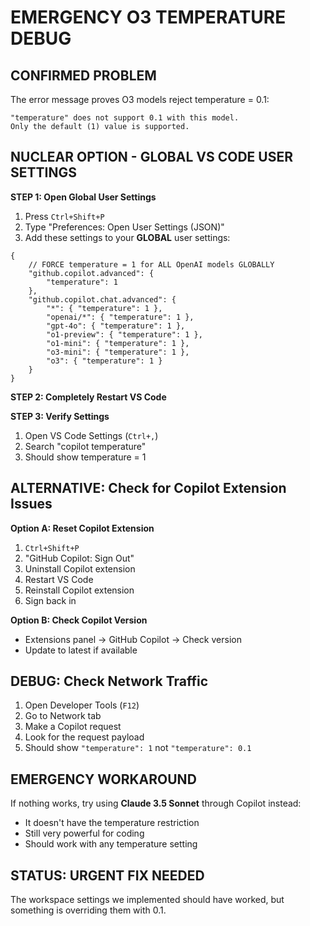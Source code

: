 # EMERGENCY O3 TEMPERATURE DEBUG

## CONFIRMED PROBLEM
The error message proves O3 models reject temperature = 0.1:
```
"temperature" does not support 0.1 with this model. 
Only the default (1) value is supported.
```

## NUCLEAR OPTION - GLOBAL VS CODE USER SETTINGS

**STEP 1: Open Global User Settings**
1. Press `Ctrl+Shift+P`
2. Type "Preferences: Open User Settings (JSON)"
3. Add these settings to your **GLOBAL** user settings:

```jsonc
{
    // FORCE temperature = 1 for ALL OpenAI models GLOBALLY
    "github.copilot.advanced": {
        "temperature": 1
    },
    "github.copilot.chat.advanced": {
        "*": { "temperature": 1 },
        "openai/*": { "temperature": 1 },
        "gpt-4o": { "temperature": 1 },
        "o1-preview": { "temperature": 1 },
        "o1-mini": { "temperature": 1 },
        "o3-mini": { "temperature": 1 },
        "o3": { "temperature": 1 }
    }
}
```

**STEP 2: Completely Restart VS Code**

**STEP 3: Verify Settings**
1. Open VS Code Settings (`Ctrl+,`)
2. Search "copilot temperature"
3. Should show temperature = 1

## ALTERNATIVE: Check for Copilot Extension Issues

**Option A: Reset Copilot Extension**
1. `Ctrl+Shift+P`
2. "GitHub Copilot: Sign Out"
3. Uninstall Copilot extension
4. Restart VS Code
5. Reinstall Copilot extension
6. Sign back in

**Option B: Check Copilot Version**
- Extensions panel → GitHub Copilot → Check version
- Update to latest if available

## DEBUG: Check Network Traffic
1. Open Developer Tools (`F12`)
2. Go to Network tab
3. Make a Copilot request
4. Look for the request payload
5. Should show `"temperature": 1` not `"temperature": 0.1`

## EMERGENCY WORKAROUND
If nothing works, try using **Claude 3.5 Sonnet** through Copilot instead:
- It doesn't have the temperature restriction
- Still very powerful for coding
- Should work with any temperature setting

## STATUS: URGENT FIX NEEDED
The workspace settings we implemented should have worked, but something is overriding them with 0.1.
